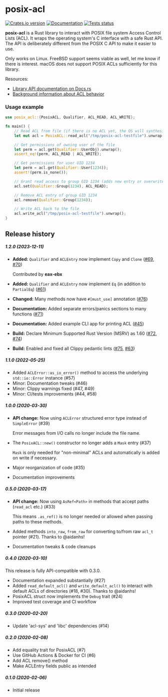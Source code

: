 posix-acl
=========

[![Crates.io version](https://img.shields.io/crates/v/posix-acl.svg)](https://crates.io/crates/posix-acl)
[![Documentation](https://docs.rs/posix-acl/badge.svg)](https://docs.rs/posix-acl/)
[![Tests status](https://github.com/intgr/posix-acl/workflows/Tests/badge.svg?branch=master)](https://github.com/intgr/posix-acl/actions?query=workflow:Tests)

**posix-acl** is a Rust library to interact with POSIX file system Access Control Lists (ACL).
It wraps the operating system's C interface with a safe Rust API. The API is deliberately different
from the POSIX C API to make it easier to use.

Only works on Linux. FreeBSD support seems viable as well, let me know if there is interest.
macOS does not support POSIX ACLs sufficiently for this library.

Resources:
* [Library API documentation on Docs.rs](https://docs.rs/posix-acl/)
* [Background information about ACL behavior](
https://www.usenix.org/legacy/publications/library/proceedings/usenix03/tech/freenix03/full_papers/gruenbacher/gruenbacher_html/main.html)

### Usage example
```rust
use posix_acl::{PosixACL, Qualifier, ACL_READ, ACL_WRITE};

fn main() {
    // Read ACL from file (if there is no ACL yet, the OS will synthesize one)
    let mut acl = PosixACL::read_acl("/tmp/posix-acl-testfile").unwrap();

    // Get permissions of owning user of the file
    let perm = acl.get(Qualifier::UserObj).unwrap();
    assert_eq!(perm, ACL_READ | ACL_WRITE);

    // Get permissions for user UID 1234
    let perm = acl.get(Qualifier::User(1234));
    assert!(perm.is_none());

    // Grant read access to group GID 1234 (adds new entry or overwrites an existing entry)
    acl.set(Qualifier::Group(1234), ACL_READ);

    // Remove ACL entry of group GID 1234
    acl.remove(Qualifier::Group(1234));

    // Write ACL back to the file
    acl.write_acl("/tmp/posix-acl-testfile").unwrap();
}
```

Release history
---------------
##### 1.2.0 (2023-12-11)

- **Added:** `Qualifier` and `ACLEntry` now implement `Copy` and `Clone` ([#69](https://github.com/intgr/posix-acl/pull/69), [#70](https://github.com/intgr/posix-acl/pull/70))

  Contributed by **eax-ebx**
- **Added:** `Qualifier` and `ACLEntry` now implement `Eq` (in addition to `PartialEq`) ([#61](https://github.com/intgr/posix-acl/pull/61))
- **Changed:** Many methods now have `#[must_use]` annotation ([#76](https://github.com/intgr/posix-acl/pull/76))
- **Documentation:** Added separate errors/panics sections to many functions ([#71](https://github.com/intgr/posix-acl/pull/71))
- **Documentation:** Added example CLI app for printing ACL ([#45](https://github.com/intgr/posix-acl/pull/45))
- **Build:** Declare Minimum Supported Rust Version (MSRV) as 1.60 ([#72](https://github.com/intgr/posix-acl/pull/72), [#74](https://github.com/intgr/posix-acl/pull/74))
- **Build:** Enabled and fixed all Clippy pedantic lints ([#75](https://github.com/intgr/posix-acl/pull/75), [#63](https://github.com/intgr/posix-acl/pull/63))

##### 1.1.0 (2022-05-25)

* Added `ACLError::as_io_error()` method to access the underlying `std::io::Error` instance (#57)
* Minor: Documentation tweaks (#46)
* Minor: Clippy warnings fixed (#47, #49)
* Minor: CI/tests improvements (#44, #58)

##### 1.0.0 (2020-03-30)

* **API change:** Now using `ACLError` structured error type instead of `SimpleError` (#39)

  Error messages from I/O calls no longer include the file name.

* The `PosixACL::new()` constructor no longer adds a `Mask` entry (#37)

  `Mask` is only needed for "non-minimal" ACLs and automatically is added on write if necessary.

* Major reorganization of code (#35)
* Documentation improvements

##### 0.5.0 (2020-03-17)

* **API change:** Now using `AsRef<Path>` in methods that accept paths (`read_acl` etc.) (#33)

  This means `.as_ref()` is no longer needed or allowed when passing paths to these methods.

* Added methods `into_raw`, `from_raw` for converting to/from raw `acl_t` pointer (#21).
  Thanks to @aidanhs!
* Documentation tweaks & code cleanups

##### 0.4.0 (2020-03-10)
This release is fully API-compatible with 0.3.0.
* Documentation expanded substantially (#27)
* Added `read_default_acl()` and `write_default_acl()` to interact with default ACLs of directories
  (#18, #30). Thanks to @aidanhs!
* PosixACL struct now implements the `Debug` trait (#24)
* Improved test coverage and CI workflow

##### 0.3.0 (2020-02-20)
* Update 'acl-sys' and 'libc' dependencies (#14)

##### 0.2.0 (2020-02-08)
* Add equality trait for PosixACL (#7)
* Use GitHub Actions & Docker for CI (#6)
* Add ACL remove() method
* Make ACLEntry fields public as intended

##### 0.1.0 (2020-02-06)
* Initial release
